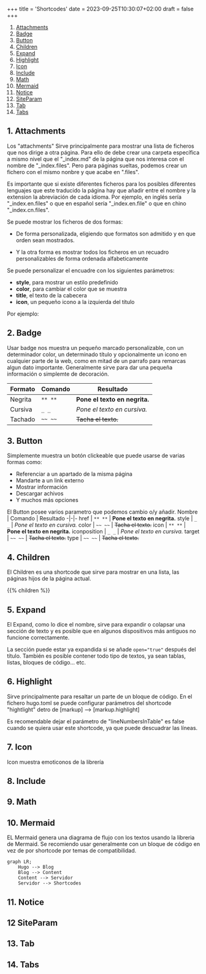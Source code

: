 +++
title = 'Shortcodes'
date = 2023-09-25T10:30:07+02:00
draft = false
+++


1. [Attachments](#1-attachments)
2. [Badge](#2-badge)
3. [Button](#3-button)
4. [Children](#4-children)
5. [Expand](#5-expand)
6. [Highlight](#6-highlight)
7. [Icon](#7-icon)
8. [Include](#8-include)
9. [Math](#9-math)
10. [Mermaid](#10-mermaid)
11. [Notice](#11-notice)
12. [SiteParam](#12-siteparam)
13. [Tab](#13-tab)
14. [Tabs](#14-tabs)


## 1. Attachments

Los "attachments" Sirve principalmente para mostrar una lista de ficheros que nos dirige a otra página.
Para ello de debe crear una carpeta específica a mismo nivel que el "_index.md" de la página que nos interesa con el nombre de "_index.files". Pero para páginas sueltas, podemos crear un fichero con el mismo nonbre y que acabe en ".files".

Es importante que si existe diferentes ficheros para los posibles diferentes lenguajes que este traducido la página hay que añadir entre el nombre y la extension la abreviación de cada idioma. Por ejemplo, en inglés sería "_index.en.files" o que en español sería "_index.en.file" o que en chino "_index.cn.files".

Se puede mostrar los ficheros de dos formas:
- De forma personalizada, eligiendo que formatos son admitido y en que orden sean mostrados.




- Y la otra forma es mostrar todos los ficheros en un recuadro personalizables de forma ordenada alfabeticamente


Se puede personalizar el encuadre con los siguientes parámetros:
- **style**, para mostrar un estilo predefinido
- **color**, para cambiar el color que se muestra
- **title**, el texto de la cabecera
- **icon**, un pequeño icono a la izquierda del título

Por ejemplo:


## 2. Badge

Usar badge nos muestra un pequeño marcado personalizable, con un determinador color, un determinado título y opcionalmente un icono en cualquier parte de la web, como en mitad de un parrafo para remarcas algun dato importante. Generalmente sirve para dar una pequeña información o simplemte de decoración.



Formato | Comando | Resultado
-|-|-
Negrita | `** **` | **Pone el texto en negrita.**
Cursiva | `_ _` | _Pone el texto en cursiva._
Tachado | `~~ ~~` | ~~Tacha el texto.~~

## 3. Button

Simplemente muestra un botón clickeable que puede usarse de varias formas como:
- Referenciar a un apartado de la misma página
- Mandarte a un link externo
- Mostrar información
- Descargar achivos
- Y muchos más opciones

El Button posee varios parametro que podemos cambio o/y añadir.
Nombre | Comando | Resultado
-|-|-
href | `** **` | **Pone el texto en negrita.**
style | `_ _` | _Pone el texto en cursiva._
color | `~~ ~~` | ~~Tacha el texto.~~
icon | `** **` | **Pone el texto en negrita.**
iconposition | `_ _` | _Pone el texto en cursiva._
target | `~~ ~~` | ~~Tacha el texto.~~
type | `~~ ~~` | ~~Tacha el texto.~~


## 4. Children

El Children es una shortcode que sirve para mostrar en una lista, las páginas hijos de la página actual.

{{% children  %}}

## 5. Expand

El Expand, como lo dice el nombre, sirve para expandir o colapsar una sección de texto y es posible que en algunos dispositivos más antiguos no funcione correctamente.



La sección puede estar ya expandida si se añade `open="true"` después del título. También es posible contener todo tipo de textos, ya sean tablas, listas, bloques de código... etc.

## 6. Highlight

Sirve principalmente para resaltar un parte de un bloque de código. En el fichero hugo.toml se puede configurar parámetros del shortcode "hightlight" detro de [markup] --> [markup.highlight]

Es recomendable dejar el parámetro de "lineNumbersInTable" es false cuando se quiera usar este shortcode, ya que puede descuadrar las líneas.




## 7. Icon

Icon muestra emoticonos de la librería 

## 8. Include

## 9. Math

## 10. Mermaid

EL Mermaid genera una diagrama de flujo con los textos usando la libreria de Mermaid. Se recomiendo usar generalmente con un bloque de código en vez de por shortcode por temas de compatibilidad.

```mermaid { align="center" zoom="true" }
graph LR;
    Hugo --> Blog
    Blog --> Content
    Content --> Servidor
    Servidor --> Shortcodes
```



## 11. Notice

## 12 SiteParam

## 13. Tab

## 14. Tabs



    



